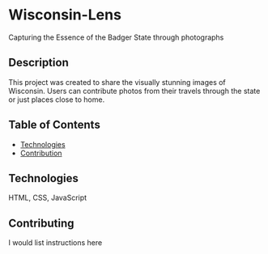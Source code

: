 # Wisconsin-Lens
Capturing the Essence of the Badger State through photographs

##  Description
This project was created to share the visually stunning images of Wisconsin. Users can contribute photos from their travels through the state or just places close to home.

##  Table of Contents
* [Technologies](#technologies)
* [Contribution](#contributing)
  
## Technologies
HTML, CSS, JavaScript



## Contributing
I would list instructions here

